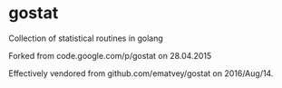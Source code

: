 # gostat
Collection of statistical routines in golang

Forked from code.google.com/p/gostat on 28.04.2015

Effectively vendored from github.com/ematvey/gostat on 2016/Aug/14.
